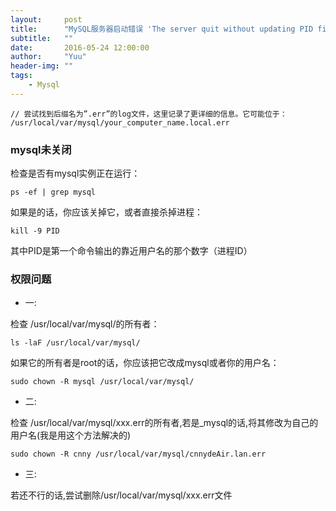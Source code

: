 ```yaml
---
layout:     post
title:      "MySQL服务器启动错误 'The server quit without updating PID file"
subtitle:   ""
date:       2016-05-24 12:00:00
author:     "Yuu"
header-img: ""
tags:
    - Mysql
---
```


    // 尝试找到后缀名为”.err”的log文件，这里记录了更详细的信息。它可能位于：
    /usr/local/var/mysql/your_computer_name.local.err

### mysql未关闭

检查是否有mysql实例正在运行：

    ps -ef | grep mysql

如果是的话，你应该关掉它，或者直接杀掉进程：

    kill -9 PID

其中PID是第一个命令输出的靠近用户名的那个数字（进程ID）

### 权限问题

* 一:

检查 /usr/local/var/mysql/的所有者：

    ls -laF /usr/local/var/mysql/

如果它的所有者是root的话，你应该把它改成mysql或者你的用户名：

    sudo chown -R mysql /usr/local/var/mysql/

* 二:

检查 /usr/local/var/mysql/xxx.err的所有者,若是_mysql的话,将其修改为自己的用户名(我是用这个方法解决的)

    sudo chown -R cnny /usr/local/var/mysql/cnnydeAir.lan.err

* 三:

若还不行的话,尝试删除/usr/local/var/mysql/xxx.err文件


